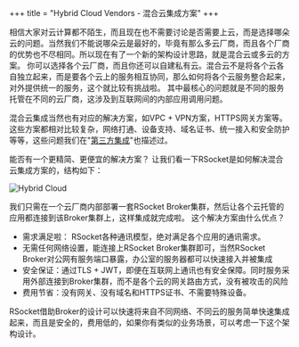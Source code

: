 +++
title = "Hybrid Cloud Vendors - 混合云集成方案"
+++

相信大家对云计算都不陌生，而且现在也不需要讨论是否需要上云，而是选择哪朵云的问题。当然我们不能说哪朵云是最好的，毕竟有那么多云厂商，而且各个厂商的优势也不尽相同。所以现在有了一个新的架构设计思路，就是混合云或多云的方案。
你可以选择各个云厂商，而且你还可以自建私有云。混合云不是将各个云各自独立起来，而是要各个云上的服务相互协同，那么如何将各个云服务整合起来，对外提供统一的服务，这个就比较有挑战啦。 其中最核心的问题就是不同的服务托管在不同的云厂商，这涉及到互联网间的内部应用调用问题。

混合云集成当然也有对应的解决方案，如VPC + VPN方案，HTTPS网关方案等。这些方案都相对比较复杂，网络打通、设备支持、域名证书、统一接入和安全防护等等，这些问题我们在"[第三方集成](/open-integration/)"也描述过。

能否有一个更精简、更便宜的解决方案？ 让我们看一下RSocket是如何解决混合云集成方案的，结构如下：

![Hybrid Cloud](/images/integration/hybrid_cloud_arch.png)

我们只需在一个云厂商内部部署一套RSocket Broker集群，然后让各个云托管的应用都连接到该Broker集群上，这样集成就完成啦。 这个解决方案由什么优点？

* 需求满足啦： RSocket各种通讯模型，绝对满足各个应用的通讯需求。
* 无需任何网络设置，能连接上RSocket Broker集群即可，当然RSocket Broker对公网有服务端口暴露，办公室的服务器都可以快速接入并被集成
* 安全保证：通过TLS + JWT，即便在互联网上通讯也有安全保障。同时服务采用外部连接到Broker集群，而不是各个云的网关路由方式，没有被攻击的风险
* 费用节省：没有网关、没有域名和HTTPS证书、不需要特殊设备。

RSocket借助Broker的设计可以快速将来自不同网络、不同云的服务简单快速集成起来，而且是安全的，费用低的，如果你有类似的业务场景，可以考虑一下这个架构设计。
